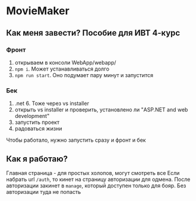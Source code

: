 # MovieMaker
## Как меня завести? Пособие для ИВТ 4-курс
### Фронт
1. открываем в консоли WebApp/webapp/
2. `npm i`. Может устанавливаться долго
3. `npm run start`. Оно подумает пару минут и запустится
### Бек
1. .net 6. Тоже через vs installer
2. открыть vs installer и проверить, установлено ли "ASP.NET and web development"
3. запустить проект
4. радоваться жизни

Чтобы работало, нужно запустить сразу и фронт и бек

## Как я работаю?
Главная страница - для простых холопов, могут смотреть все
Если набрать url `/auth`, то кинет на страницу авторизации для одмена. После авторизации закинет в `manage`, который доступен только для бояр. Без авторизации туда не попасть
